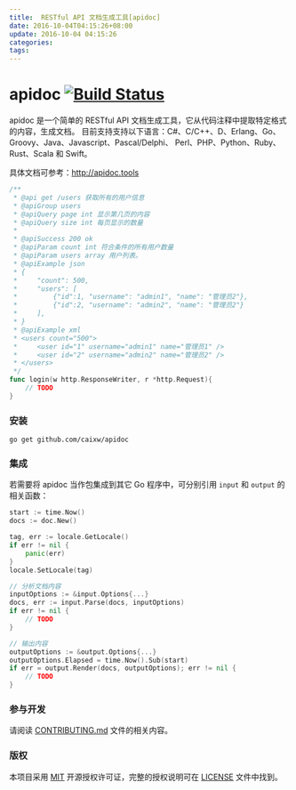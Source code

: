 ```yaml
---
title:  RESTful API 文档生成工具[apidoc]
date: 2016-10-04T04:15:26+08:00
update: 2016-10-04 04:15:26
categories:
tags:
---
```

apidoc [![Build Status](https://travis-ci.org/caixw/apidoc.svg?branch=master)](https://travis-ci.org/caixw/apidoc)
======

apidoc 是一个简单的 RESTful API 文档生成工具，它从代码注释中提取特定格式的内容，生成文档。
目前支持支持以下语言：C#、C/C++、D、Erlang、Go、Groovy、Java、Javascript、Pascal/Delphi、
Perl、PHP、Python、Ruby、Rust、Scala 和 Swift。

具体文档可参考：http://apidoc.tools

```go
/**
 * @api get /users 获取所有的用户信息
 * @apiGroup users
 * @apiQuery page int 显示第几页的内容
 * @apiQuery size int 每页显示的数量
 *
 * @apiSuccess 200 ok
 * @apiParam count int 符合条件的所有用户数量
 * @apiParam users array 用户列表。
 * @apiExample json
 * {
 *     "count": 500,
 *     "users": [
 *         {"id":1, "username": "admin1", "name": "管理员2"},
 *         {"id":2, "username": "admin2", "name": "管理员2"}
 *     ],
 * }
 * @apiExample xml
 * <users count="500">
 *     <user id="1" username="admin1" name="管理员1" />
 *     <user id="2" username="admin2" name="管理员2" />
 * </users>
 */
func login(w http.ResponseWriter, r *http.Request){
    // TODO
}
```



### 安装

```shell
go get github.com/caixw/apidoc
```



### 集成

若需要将 apidoc 当作包集成到其它 Go 程序中，可分别引用 `input` 和 `output` 的相关函数：

```go
start := time.Now()
docs := doc.New()

tag, err := locale.GetLocale()
if err != nil {
    panic(err)
}
locale.SetLocale(tag)

// 分析文档内容
inputOptions := &input.Options{...}
docs, err := input.Parse(docs, inputOptions)
if err != nil {
    // TODO
}

// 输出内容
outputOptions := &output.Options{...}
outputOptions.Elapsed = time.Now().Sub(start)
if err = output.Render(docs, outputOptions); err != nil {
    // TODO
}
```



### 参与开发

请阅读 [CONTRIBUTING.md](CONTRIBUTING.md) 文件的相关内容。



### 版权

本项目采用 [MIT](https://opensource.org/licenses/MIT) 开源授权许可证，完整的授权说明可在 [LICENSE](LICENSE) 文件中找到。
